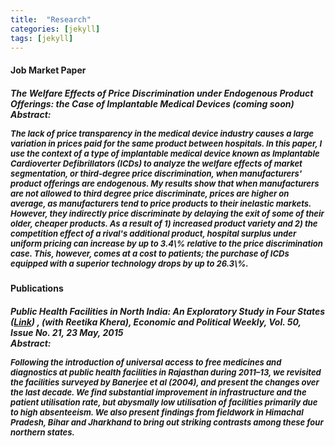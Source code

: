 ```yaml
---
title:  "Research"
categories: [jekyll]
tags: [jekyll]
---
```









<!---

<h3 id="job-market-paper">Job Market Paper</h3>
<ul>
  <h4><b>Title of Paper</b>
(<a href=" target="_blank"><em>Draft</em></a>)(<a href="" target="_blank"><em>Slides</em></a>)</h4>
<details><summary>Abstract:</summary><p><font size="2">Abstract here</details>
</ul>
\

<!---

<h3 id="job-market-paper">Job Market Paper</h3>
<ul>
  <h4><b>The welfare effects of price discrimination when product offerings are endogenous; the case of Implantable Medical Devices</b> (coming soon) 
<ul>
-->

 <h4 id="jmp">Job Market Paper</h4>
  <h5><b>The Welfare Effects of Price Discrimination under Endogenous Product Offerings: the Case of Implantable Medical Devices</b> (<em>coming soon</em>)
<summary>Abstract:</summary><p><font size="2">The lack of price transparency in the medical device industry causes a large variation  in prices paid for the same product between hospitals. In this paper, I use the context of a type of implantable medical device known as Implantable Cardioverter Defibrillators (ICDs) to analyze the welfare effects of market segmentation, or third-degree price discrimination, when manufacturers' product offerings are endogenous. My results show that when manufacturers are not allowed to third degree price discriminate, prices are higher on average, as manufacturers tend to price products to their inelastic markets. However, they indirectly price discriminate by delaying the exit of some of their older, cheaper products. As a result of 1) increased product variety and 2) the competition effect of a rival's additional product, hospital surplus under uniform pricing can increase by up to 3.4\% relative to the price discrimination case. This, however, comes at a cost to patients; the purchase of ICDs equipped with a superior technology drops by up to 26.3\%. </font></p></details>
    

  
  
 <h4 id="publications">Publications</h4>
  <h5><b>Public Health Facilities in North India: An Exploratory Study in Four States</b> (<a href="/files/epw_paper.pdf" target="_blank"><em>Link</em></a>) , (with <em>Reetika Khera</em>),  
<em>Economic and Political Weekly, Vol. 50, Issue No. 21, 23 May, 2015</em>
<summary>Abstract:</summary><p><font size="2">Following the introduction of universal access to free medicines
and diagnostics at public health facilities in Rajasthan during 2011–13, we revisited the facilities surveyed by Banerjee et al (2004), and present the changes over the last decade. We find substantial improvement in infrastructure and the patient utilisation rate, but abysmally low utilisation of facilities primarily due to high absenteeism. We also present
findings from fieldwork in Himachal Pradesh, Bihar and Jharkhand to bring out striking contrasts among these four northern states.</font></p></details>
